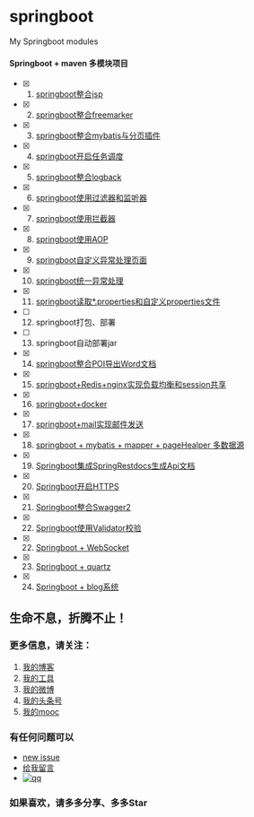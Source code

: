 # springboot
My Springboot modules

#### Springboot + maven 多模块项目

- [x] 1. [springboot整合jsp](https://github.com/shuxianfeng/springboot/tree/master/springboot-jsp)
- [x] 2. [springboot整合freemarker](https://github.com/shuxianfeng/springboot/tree/master/springboot-freemark)
- [x] 3. [springboot整合mybatis与分页插件](https://github.com/shuxianfeng/springboot/tree/master/springboot-mybatis)
- [x] 4. [springboot开启任务调度](https://github.com/shuxianfeng/springboot/tree/master/springboot-schedule)
- [x] 5. [springboot整合logback](https://github.com/shuxianfeng/springboot/tree/master/springboot-logback)
- [x] 6. [springboot使用过滤器和监听器](https://github.com/shuxianfeng/springboot/tree/master/springboot-servlet)
- [x] 7. [springboot使用拦截器](https://github.com/shuxianfeng/springboot/tree/master/springboot-interceptor)  
- [x] 8. [springboot使用AOP](https://github.com/shuxianfeng/springboot/tree/master/springboot-aop)
- [x] 9. [springboot自定义异常处理页面](https://github.com/shuxianfeng/springboot/tree/master/springboot-errorpage)
- [x] 10. [springboot统一异常处理](https://github.com/shuxianfeng/springboot/tree/master/springboot-exception)
- [x] 11. [springboot读取*.properties和自定义properties文件](https://github.com/shuxianfeng/springboot/tree/master/springboot-property)
- [ ] 12. springboot打包、部署
- [ ] 13. springboot自动部署jar
- [x] 14. [springboot整合POI导出Word文档](https://github.com/shuxianfeng/springboot/tree/master/springboot-poi)
- [x] 15. [springboot+Redis+nginx实现负载均衡和session共享](https://github.com/shuxianfeng/springboot/tree/master/springboot-session)
- [x] 16. [springboot+docker](https://github.com/shuxianfeng/springboot/tree/master/springboot-docker)
- [x] 17. [springboot+mail实现邮件发送](https://github.com/shuxianfeng/springboot/tree/master/springboot-mail)
- [x] 18. [springboot + mybatis + mapper + pageHealper 多数据源](https://github.com/shuxianfeng/springboot/tree/master/springboot-multi-datasource)
- [x] 19. [Springboot集成SpringRestdocs生成Api文档](https://github.com/shuxianfeng/springboot/tree/master/springboot-restdocs)
- [x] 20. [Springboot开启HTTPS](https://github.com/shuxianfeng/springboot/tree/master/springboot-ssl)
- [x] 21. [Springboot整合Swagger2](https://github.com/shuxianfeng/springboot/tree/master/springboot-swagger)
- [x] 22. [Springboot使用Validator校验](https://github.com/shuxianfeng/springboot/tree/master/springboot-validator)
- [x] 22. [Springboot + WebSocket](https://github.com/shuxianfeng/springboot/tree/master/springboot-websocket)
- [x] 23. [Springboot + quartz](https://github.com/shuxianfeng/springboot/tree/master/springboot-quartz)
- [x] 24. [Springboot + blog系统](https://github.com/shuxianfeng/springboot/tree/master/springboot-blog)

## 生命不息，折腾不止！
### 更多信息，请关注：
1. [我的博客](http://www.zhyd.me)
2. [我的工具](http://tool.zhyd.me)
3. [我的微博](http://weibo.com/211230415)
4. [我的头条号](http://www.toutiao.com/c/user/3286958681/)
5. [我的mooc](http://www.imooc.com/u/1175248/articles)

### 有任何问题可以
- [new issue](https://github.com/zhangyd-c/springboot/issues)
- [给我留言](http://www.zhyd.me/guestbook)
- [![qq](http://pub.idqqimg.com/wpa/images/group.png "加入QQ群")](http://shang.qq.com/wpa/qunwpa?idkey=818382ba0fc222dffc0da6f71aa207bfaf93bafb856e1c852e56de5911cb4c19)
### 如果喜欢，请多多分享、多多Star

